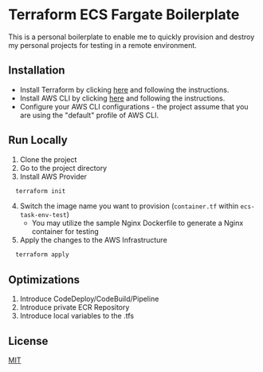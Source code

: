 
# Terraform ECS Fargate Boilerplate

This is a personal boilerplate to enable me to quickly provision and destroy my personal projects for testing in a remote environment.


## Installation

* Install Terraform by clicking [here](https://learn.hashicorp.com/tutorials/terraform/install-cli) and following the instructions.
* Install AWS CLI by clicking [here](https://aws.amazon.com/cli/) and following the instructions.
* Configure your AWS CLI configurations - the project assume that you are using the "default" profile of AWS CLI.

## Run Locally

1. Clone the project
2. Go to the project directory
3. Install AWS Provider

```bash
  terraform init
```

4. Switch the image name you want to provision (`container.tf` within `ecs-task-env-test`)
    * You may utilize the sample Nginx Dockerfile to generate a Nginx container for testing   
5. Apply the changes to the AWS Infrastructure

```bash
  terraform apply
```

## Optimizations

1. Introduce CodeDeploy/CodeBuild/Pipeline
2. Introduce private ECR Repository
3. Introduce local variables to the .tfs 

## License

[MIT](https://choosealicense.com/licenses/mit/)
  
